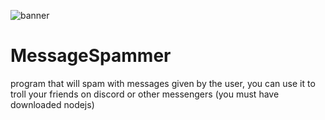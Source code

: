 ![banner](https://cdn.discordapp.com/attachments/1204830605104128042/1347735931821621288/image.png?ex=67cce865&is=67cb96e5&hm=e9bf4126adcc19f4bf8e778dcf79ca8275c1d361752bc0ddebb2aaa66c6d4ae0&)
# MessageSpammer
program that will spam with messages given by the user, you can use it to troll your friends on discord or other messengers (you must have downloaded nodejs)
